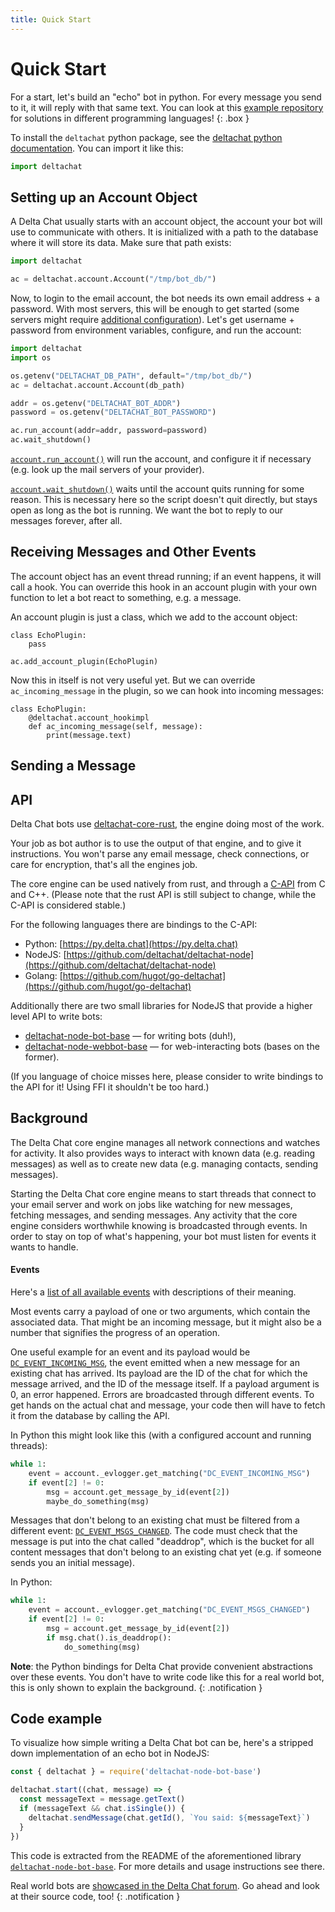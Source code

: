 ```yaml
---
title: Quick Start
---
```


# Quick Start

For a start, let's build an "echo" bot in python. For every message you send to it, it will reply with that same text.
You can look at this [example repository](https://github.com/deltachat-bot/echo) for solutions in different programming languages!
{: .box }

To install the `deltachat` python package, see the [deltachat python
documentation](https://py.delta.chat/install.html). You can import it like
this:

```python
import deltachat
```

## Setting up an Account Object

A Delta Chat usually starts with an account object, the account your bot will
use to communicate with others. It is initialized with a path to the database
where it will store its data. Make sure that path exists:

```python
import deltachat

ac = deltachat.account.Account("/tmp/bot_db/")
```

Now, to login to the email account, the bot needs its own email address + a
password. With most servers, this will be enough to get started (some servers
might require [additional configuration](https://providers.delta.chat)). Let's
get username + password from environment variables, configure, and run the
account:

```python
import deltachat
import os

os.getenv("DELTACHAT_DB_PATH", default="/tmp/bot_db/")
ac = deltachat.account.Account(db_path)

addr = os.getenv("DELTACHAT_BOT_ADDR")
password = os.getenv("DELTACHAT_BOT_PASSWORD")

ac.run_account(addr=addr, password=password)
ac.wait_shutdown()
```

[`account.run_account()`](https://py.delta.chat/api.html#deltachat.account.Account.run_account)
will run the account, and configure it if necessary (e.g. look up the mail
servers of your provider).

[`account.wait_shutdown()`](https://py.delta.chat/api.html#deltachat.account.Account.wait_shutdown)
waits until the account quits running for some reason. This is necessary here
so the script doesn't quit directly, but stays open as long as the bot is
running. We want the bot to reply to our messages forever, after all.

## Receiving Messages and Other Events

The account object has an event thread running; if an event happens, it will
call a hook. You can override this hook in an account plugin with your own
function to let a bot react to something, e.g. a message.

An account plugin is just a class, which we add to the account object:

```
class EchoPlugin:
    pass

ac.add_account_plugin(EchoPlugin)
```

Now this in itself is not very useful yet. But we can override
`ac_incoming_message` in the plugin, so we can hook into incoming messages:

```
class EchoPlugin:
    @deltachat.account_hookimpl
    def ac_incoming_message(self, message):
        print(message.text)
```




## Sending a Message














## API

Delta Chat bots use [deltachat-core-rust](https://github.com/deltachat/deltachat-core-rust), the engine doing most of the work.

Your job as bot author is to use the output of that engine, and to give it instructions. You won't parse any email message, check connections, or care for encryption, that's all the engines job.

The core engine can be used natively from rust, and through a [C-API](https://c.delta.chat) from C and C++. (Please note that the rust API is still subject to change, while the C-API is considered stable.)

For the following languages there are bindings to the C-API:
* Python: [https://py.delta.chat](https://py.delta.chat)
* NodeJS: [https://github.com/deltachat/deltachat-node](https://github.com/deltachat/deltachat-node)
* Golang: [https://github.com/hugot/go-deltachat](https://github.com/hugot/go-deltachat)

Additionally there are two small libraries for NodeJS that provide a higher level API to write bots:
* [deltachat-node-bot-base](https://github.com/deltachat-bot/deltachat-node-bot-base) — for writing bots (duh!),
* [deltachat-node-webbot-base](https://github.com/deltachat-bot/deltachat-node-webbot-base) — for web-interacting bots (bases on the former).

(If you language of choice misses here, please consider to write bindings to the API for it! Using FFI it shouldn't be too hard.)


## Background

The Delta Chat core engine manages all network connections and watches for activity.
It also provides ways to interact with known data (e.g. reading messages) as well as to create new data (e.g. managing contacts, sending messages).

Starting the Delta Chat core engine means to start threads that connect to your email server and work on jobs like watching for new messages, fetching messages, and sending messages.
Any activity that the core engine considers worthwhile knowing is broadcasted through events.
In order to stay on top of what's happening, your bot must listen for events it wants to handle.

#### Events

Here's a [list of all available events](https://c.delta.chat/group__DC__EVENT.html) with descriptions of their meaning.

Most events carry a payload of one or two arguments, which contain the associated data. That might be an incoming message, but it might also be a number that signifies the progress of an operation.

One useful example for an event and its payload would be [`DC_EVENT_INCOMING_MSG`](https://c.delta.chat/group__DC__EVENT.html#ga3f0831ca83189879a2f224b424d8b58f), the event emitted when a new message for an existing chat has arrived.
Its payload are the ID of the chat for which the message arrived, and the ID of the message itself.
If a payload argument is 0, an error happened. Errors are broadcasted through different events.
To get hands on the actual chat and message, your code then will have to fetch it from the database by calling the API.

In Python this might look like this (with a configured account and running threads):
```python
while 1:
    event = account._evlogger.get_matching("DC_EVENT_INCOMING_MSG")
    if event[2] != 0:
        msg = account.get_message_by_id(event[2])
        maybe_do_something(msg)
```

Messages that don't belong to an existing chat must be filtered from a different event: [`DC_EVENT_MSGS_CHANGED`](https://c.delta.chat/group__DC__EVENT.html#ga0f52cdaad70dd24f7540abda6193cc2d). The code must check that the message is put into the chat called "deaddrop", which is the bucket for all content messages that don't belong to an existing chat yet (e.g. if someone sends you an initial message).

In Python:

```python
while 1:
    event = account._evlogger.get_matching("DC_EVENT_MSGS_CHANGED")
    if event[2] != 0:
        msg = account.get_message_by_id(event[2])
        if msg.chat().is_deaddrop():
            do_something(msg)
```

**Note**: the Python bindings for Delta Chat provide convenient abstractions over these events. You don't have to write code like this for a real world bot, this is only shown to explain the background.
{: .notification }

## Code example

To visualize how simple writing a Delta Chat bot can be, here's a stripped down implementation of an echo bot in NodeJS:

```javascript
const { deltachat } = require('deltachat-node-bot-base')

deltachat.start((chat, message) => {
  const messageText = message.getText()
  if (messageText && chat.isSingle()) {
    deltachat.sendMessage(chat.getId(), `You said: ${messageText}`)
  }
})
```

This code is extracted from the README of the aforementioned library [`deltachat-node-bot-base`](https://github.com/deltachat-bot/deltachat-node-bot-base). For more details and usage instructions see there.

Real world bots are [showcased in the Delta Chat forum](https://support.delta.chat/c/bots). Go ahead and look at their source code, too!
{: .notification }
